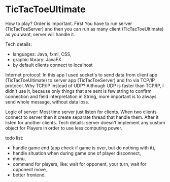 # TicTacToeUltimate

How to play? 
Order is important. First You have to run server (TicTacToeServer) and then you can run as many client (TicTacToeUltimate) as you want, server will handle it.

Tech details: 
  - languages: Java, fxml, CSS, 
  - graphic library: JavaFX. 
  - by default clients connect to localhost

Internet protocol: 
In this app I used socket's to send data from client app (TicTacToeUltimate) to server app (TicTacToeServer) and fro via TCP/IP protocol. Why TCP/IP instead of UDP? Although UDP is faster than TCP/IP, I didn't use it, because only things that are sent is few string to confirm connection and field interpretation in String, more important is to always send whole message, without data loss.

Logic of server: 
Most time server just listen for clients. When two clients connect to server then it create separate thread that handle them. After it listen for another clients. Tech details: server doesn't implement any custom object for Players in order to use less computing power.

todo list:
  - handle game end (app check if game is over, but do nothing with it),
  - handle situation when during game one of player disconnect,
  - menu,
  - command for players, like: wait for opponent, your turn, wait for opponent move,
  - better frontend.
